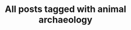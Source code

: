 ---
layout: tag
title: "All posts tagged with animal archaeology"
permalink: /weblog/tags/animal-archaeology/
taxonomy: animal archaeology
---